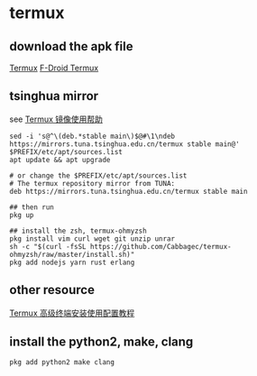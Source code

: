 # termux

## download the apk file
[Termux](https://termux.com/)
[F-Droid Termux](https://f-droid.org/repository/browse/?fdid=com.termux)

## tsinghua mirror
see [Termux 镜像使用帮助](https://mirrors.tuna.tsinghua.edu.cn/help/termux/)

``` shell
sed -i 's@^\(deb.*stable main\)$@#\1\ndeb https://mirrors.tuna.tsinghua.edu.cn/termux stable main@' $PREFIX/etc/apt/sources.list
apt update && apt upgrade

# or change the $PREFIX/etc/apt/sources.list
# The termux repository mirror from TUNA:
deb https://mirrors.tuna.tsinghua.edu.cn/termux stable main

## then run
pkg up

## install the zsh, termux-ohmyzsh
pkg install vim curl wget git unzip unrar
sh -c "$(curl -fsSL https://github.com/Cabbagec/termux-ohmyzsh/raw/master/install.sh)"
pkg add nodejs yarn rust erlang
```

## other resource
[Termux 高级终端安装使用配置教程](https://www.sqlsec.com/2018/05/termux.html)

## install the python2, make, clang

``` shell
pkg add python2 make clang
```
